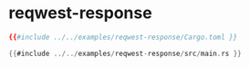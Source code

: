 # reqwest-response

```toml
{{#include ../../examples/reqwest-response/Cargo.toml }}
```

```rust
{{#include ../../examples/reqwest-response/src/main.rs }}
```

